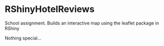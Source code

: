 # RShinyHotelReviews
School assignment. Builds an interactive map using the leaflet package in RShiny

Nothing special...
